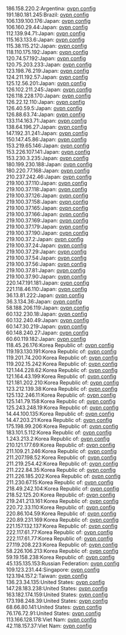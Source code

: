 186.158.220.2:Argentina: [ovpn config](vpn/186_158_220_2.ovpn)  
191.180.181.245:Brazil: [ovpn config](vpn/191_180_181_245.ovpn)  
106.139.100.176:Japan: [ovpn config](vpn/106_139_100_176.ovpn)  
106.160.29.44:Japan: [ovpn config](vpn/106_160_29_44.ovpn)  
112.139.94.71:Japan: [ovpn config](vpn/112_139_94_71.ovpn)  
115.163.133.6:Japan: [ovpn config](vpn/115_163_133_6.ovpn)  
115.38.115.212:Japan: [ovpn config](vpn/115_38_115_212.ovpn)  
118.110.175.192:Japan: [ovpn config](vpn/118_110_175_192.ovpn)  
120.74.57.192:Japan: [ovpn config](vpn/120_74_57_192.ovpn)  
120.75.203.233:Japan: [ovpn config](vpn/120_75_203_233.ovpn)  
123.198.76.219:Japan: [ovpn config](vpn/123_198_76_219.ovpn)  
124.211.192.57:Japan: [ovpn config](vpn/124_211_192_57.ovpn)  
125.12.56.201:Japan: [ovpn config](vpn/125_12_56_201.ovpn)  
126.102.211.245:Japan: [ovpn config](vpn/126_102_211_245.ovpn)  
126.118.228.170:Japan: [ovpn config](vpn/126_118_228_170.ovpn)  
126.22.12.110:Japan: [ovpn config](vpn/126_22_12_110.ovpn)  
126.40.59.5:Japan: [ovpn config](vpn/126_40_59_5.ovpn)  
126.88.63.74:Japan: [ovpn config](vpn/126_88_63_74.ovpn)  
133.114.163.71:Japan: [ovpn config](vpn/133_114_163_71.ovpn)  
138.64.196.27:Japan: [ovpn config](vpn/138_64_196_27.ovpn)  
147.192.31.241:Japan: [ovpn config](vpn/147_192_31_241.ovpn)  
150.147.45.86:Japan: [ovpn config](vpn/150_147_45_86.ovpn)  
153.219.65.146:Japan: [ovpn config](vpn/153_219_65_146.ovpn)  
153.226.107.141:Japan: [ovpn config](vpn/153_226_107_141.ovpn)  
153.230.3.235:Japan: [ovpn config](vpn/153_230_3_235.ovpn)  
180.199.230.188:Japan: [ovpn config](vpn/180_199_230_188.ovpn)  
180.220.77.168:Japan: [ovpn config](vpn/180_220_77_168.ovpn)  
210.237.242.46:Japan: [ovpn config](vpn/210_237_242_46.ovpn)  
219.100.37.110:Japan: [ovpn config](vpn/219_100_37_110.ovpn)  
219.100.37.118:Japan: [ovpn config](vpn/219_100_37_118.ovpn)  
219.100.37.126:Japan: [ovpn config](vpn/219_100_37_126.ovpn)  
219.100.37.158:Japan: [ovpn config](vpn/219_100_37_158.ovpn)  
219.100.37.165:Japan: [ovpn config](vpn/219_100_37_165.ovpn)  
219.100.37.166:Japan: [ovpn config](vpn/219_100_37_166.ovpn)  
219.100.37.169:Japan: [ovpn config](vpn/219_100_37_169.ovpn)  
219.100.37.179:Japan: [ovpn config](vpn/219_100_37_179.ovpn)  
219.100.37.190:Japan: [ovpn config](vpn/219_100_37_190.ovpn)  
219.100.37.2:Japan: [ovpn config](vpn/219_100_37_2.ovpn)  
219.100.37.24:Japan: [ovpn config](vpn/219_100_37_24.ovpn)  
219.100.37.29:Japan: [ovpn config](vpn/219_100_37_29.ovpn)  
219.100.37.54:Japan: [ovpn config](vpn/219_100_37_54.ovpn)  
219.100.37.56:Japan: [ovpn config](vpn/219_100_37_56.ovpn)  
219.100.37.81:Japan: [ovpn config](vpn/219_100_37_81.ovpn)  
219.100.37.90:Japan: [ovpn config](vpn/219_100_37_90.ovpn)  
220.147.191.181:Japan: [ovpn config](vpn/220_147_191_181.ovpn)  
221.118.46.110:Japan: [ovpn config](vpn/221_118_46_110.ovpn)  
36.13.81.222:Japan: [ovpn config](vpn/36_13_81_222.ovpn)  
36.3.134.36:Japan: [ovpn config](vpn/36_3_134_36.ovpn)  
58.188.206.119:Japan: [ovpn config](vpn/58_188_206_119.ovpn)  
60.132.230.18:Japan: [ovpn config](vpn/60_132_230_18.ovpn)  
60.132.240.49:Japan: [ovpn config](vpn/60_132_240_49.ovpn)  
60.147.30.219:Japan: [ovpn config](vpn/60_147_30_219.ovpn)  
60.148.240.27:Japan: [ovpn config](vpn/60_148_240_27.ovpn)  
60.60.119.182:Japan: [ovpn config](vpn/60_60_119_182.ovpn)  
118.45.26.176:Korea Republic of: [ovpn config](vpn/118_45_26_176.ovpn)  
119.193.130.191:Korea Republic of: [ovpn config](vpn/119_193_130_191.ovpn)  
119.201.74.200:Korea Republic of: [ovpn config](vpn/119_201_74_200.ovpn)  
119.202.15.242:Korea Republic of: [ovpn config](vpn/119_202_15_242.ovpn)  
121.144.228.62:Korea Republic of: [ovpn config](vpn/121_144_228_62.ovpn)  
121.164.43.199:Korea Republic of: [ovpn config](vpn/121_164_43_199.ovpn)  
121.181.202.210:Korea Republic of: [ovpn config](vpn/121_181_202_210.ovpn)  
123.212.139.38:Korea Republic of: [ovpn config](vpn/123_212_139_38.ovpn)  
125.132.246.11:Korea Republic of: [ovpn config](vpn/125_132_246_11.ovpn)  
125.141.79.158:Korea Republic of: [ovpn config](vpn/125_141_79_158.ovpn)  
125.243.248.19:Korea Republic of: [ovpn config](vpn/125_243_248_19.ovpn)  
14.44.100.135:Korea Republic of: [ovpn config](vpn/14_44_100_135.ovpn)  
14.47.203.21:Korea Republic of: [ovpn config](vpn/14_47_203_21.ovpn)  
175.198.99.206:Korea Republic of: [ovpn config](vpn/175_198_99_206.ovpn)  
183.101.5.112:Korea Republic of: [ovpn config](vpn/183_101_5_112.ovpn)  
1.243.213.2:Korea Republic of: [ovpn config](vpn/1_243_213_2.ovpn)  
210.121.177.69:Korea Republic of: [ovpn config](vpn/210_121_177_69.ovpn)  
211.109.21.246:Korea Republic of: [ovpn config](vpn/211_109_21_246.ovpn)  
211.207.198.52:Korea Republic of: [ovpn config](vpn/211_207_198_52.ovpn)  
211.219.254.42:Korea Republic of: [ovpn config](vpn/211_219_254_42.ovpn)  
211.222.84.35:Korea Republic of: [ovpn config](vpn/211_222_84_35.ovpn)  
211.226.185.202:Korea Republic of: [ovpn config](vpn/211_226_185_202.ovpn)  
211.230.67.15:Korea Republic of: [ovpn config](vpn/211_230_67_15.ovpn)  
218.49.242.104:Korea Republic of: [ovpn config](vpn/218_49_242_104.ovpn)  
218.52.125.20:Korea Republic of: [ovpn config](vpn/218_52_125_20.ovpn)  
219.241.213.161:Korea Republic of: [ovpn config](vpn/219_241_213_161.ovpn)  
220.72.33.110:Korea Republic of: [ovpn config](vpn/220_72_33_110.ovpn)  
220.86.104.59:Korea Republic of: [ovpn config](vpn/220_86_104_59.ovpn)  
220.89.231.169:Korea Republic of: [ovpn config](vpn/220_89_231_169.ovpn)  
221.157.132.137:Korea Republic of: [ovpn config](vpn/221_157_132_137.ovpn)  
222.117.61.77:Korea Republic of: [ovpn config](vpn/222_117_61_77.ovpn)  
222.117.61.77:Korea Republic of: [ovpn config](vpn/222_117_61_77.ovpn)  
27.119.208.223:Korea Republic of: [ovpn config](vpn/27_119_208_223.ovpn)  
58.226.106.213:Korea Republic of: [ovpn config](vpn/58_226_106_213.ovpn)  
59.19.158.238:Korea Republic of: [ovpn config](vpn/59_19_158_238.ovpn)  
45.135.135.153:Russian Federation: [ovpn config](vpn/45_135_135_153.ovpn)  
109.123.231.44:Singapore: [ovpn config](vpn/109_123_231_44.ovpn)  
123.194.157.2:Taiwan: [ovpn config](vpn/123_194_157_2.ovpn)  
136.23.34.135:United States: [ovpn config](vpn/136_23_34_135.ovpn)  
147.28.183.238:United States: [ovpn config](vpn/147_28_183_238.ovpn)  
163.182.174.159:United States: [ovpn config](vpn/163_182_174_159.ovpn)  
173.198.248.39:United States: [ovpn config](vpn/173_198_248_39.ovpn)  
68.66.80.141:United States: [ovpn config](vpn/68_66_80_141.ovpn)  
76.176.72.91:United States: [ovpn config](vpn/76_176_72_91.ovpn)  
113.166.128.178:Viet Nam: [ovpn config](vpn/113_166_128_178.ovpn)  
42.118.157.37:Viet Nam: [ovpn config](vpn/42_118_157_37.ovpn)  
